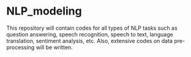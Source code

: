 # NLP_modeling
This repository will contain codes for all types of NLP tasks such as question answering, speech recognition, speech to text, language translation, sentiment analysis, etc. Also, extensive codes on data pre-processing will be written.
